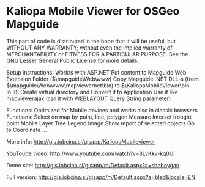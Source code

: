 Kaliopa Mobile Viewer for OSGeo Mapguide
========================================
  
This part of code is distributed in the hope that it will be useful,
but WITHOUT ANY WARRANTY; without even the implied warranty of
MERCHANTABILITY or FITNESS FOR A PARTICULAR PURPOSE. See the GNU
Lesser General Public License for more details.


Setup instructions:
  Workrs with ASP.NET
  Put content to Mapguide Web Extension Folder ($\mapguide\Web\www\)
  Copy Mapguide .NET DLL-s (from $\mapguide\Web\www\mapviewernet\bin\) to $\KaliopaMobileViewer\bin\
  In IIS Create virtual directory and Convert it to Application
  Use it like mapviewerajax (call it with WEBLAYOUT Query String parameter)
  
Functions:
  Optimized for Mobile devices and works also in classic browsers
  Functions:
    Select on map by point, line, polygon
    Measure
    Intersct trought point
    Mobile Layer Tree
    Legend Image
    Show report of selected objects
    Go to Coordinate
    ...

More info:
  http://gis.iobcina.si/gisapp/KaliopaMobileviewer

YouToube video:
  http://www.youtube.com/watch?v=8LvKkv-kq0U

Demo site:
  http://gis.iobcina.si/gisapp/m/Default.aspx?a=sheboygan

Full version:
  http://gis.iobcina.si/gisapp/m/Default.aspx?a=bled&locale=EN

